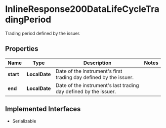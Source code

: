 

# InlineResponse200DataLifeCycleTradingPeriod

Trading period defined by the issuer.

## Properties

Name | Type | Description | Notes
------------ | ------------- | ------------- | -------------
**start** | **LocalDate** | Date of the instrument&#39;s first trading day defined by the issuer. | 
**end** | **LocalDate** | Date of the instrument&#39;s last trading day defined by the issuer. | 


## Implemented Interfaces

* Serializable


